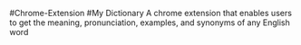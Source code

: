 #Chrome-Extension
#My Dictionary
A chrome extension that enables users to get the meaning, pronunciation, examples, and synonyms of any English word
